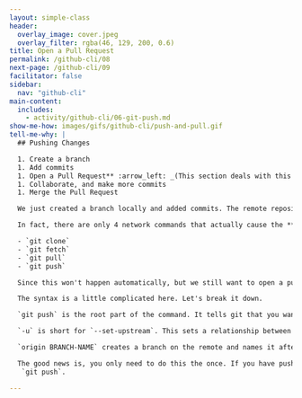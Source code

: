 ```yaml
---
layout: simple-class
header:
  overlay_image: cover.jpeg
  overlay_filter: rgba(46, 129, 200, 0.6)
title: Open a Pull Request
permalink: /github-cli/08
next-page: /github-cli/09
facilitator: false
sidebar:
  nav: "github-cli"
main-content:
  includes:
    - activity/github-cli/06-git-push.md
show-me-how: images/gifs/github-cli/push-and-pull.gif
tell-me-why: |
  ## Pushing Changes

  1. Create a branch
  1. Add commits
  1. Open a Pull Request** :arrow_left: _(This section deals with this step.)_
  1. Collaborate, and make more commits
  1. Merge the Pull Request

  We just created a branch locally and added commits. The remote repository that's hosted on GitHub.com isn't aware of these changes automatically.

  In fact, there are only 4 network commands that actually cause the **local** or **remote** repositories to update.

  - `git clone`
  - `git fetch`
  - `git pull`
  - `git push`

  Since this won't happen automatically, but we still want to open a pull request, we need to push up our branch.

  The syntax is a little complicated here. Let's break it down.

  `git push` is the root part of the command. It tells git that you want to update the remote branch with your current, local branch.

  `-u` is short for `--set-upstream`. This sets a relationship between the branch on the remote and your branch locally, so that in the future you only need to type `git push`.

  `origin BRANCH-NAME` creates a branch on the remote and names it after your local branch.

  The good news is, you only need to do this the once. If you have pushed this branch before or it already exists on the remote, you can simply type
   `git push`.

---
```

